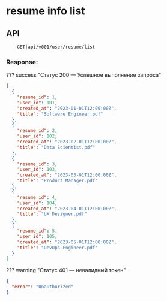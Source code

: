 # resume info list 

## API

```
    GET|api/v001/user/resume/list
```


### Response:

??? success "Статус 200 — Успешное выполнение запроса"


```json
[
  {
    "resume_id": 1,
    "user_id": 101,
    "created_at": "2023-01-01T12:00:00Z",
    "title": "Software Engineer.pdf"
  },
  {
    "resume_id": 2,
    "user_id": 102,
    "created_at": "2023-02-01T12:00:00Z",
    "title": "Data Scientist.pdf"
  },
  {
    "resume_id": 3,
    "user_id": 103,
    "created_at": "2023-03-01T12:00:00Z",
    "title": "Product Manager.pdf"
  },
  {
    "resume_id": 4,
    "user_id": 104,
    "created_at": "2023-04-01T12:00:00Z",
    "title": "UX Designer.pdf"
  },
  {
    "resume_id": 5,
    "user_id": 105,
    "created_at": "2023-05-01T12:00:00Z",
    "title": "DevOps Engineer.pdf"
  }
]
```

??? warning "Статус 401 — невалидный токен"

```json
{
  "error": "Unauthorized"
}
```



